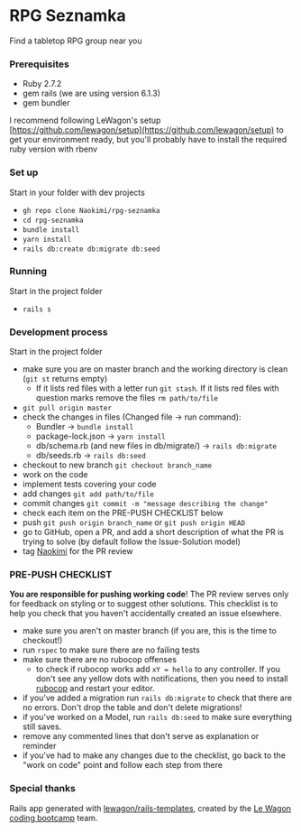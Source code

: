 # RPG Seznamka
Find a tabletop RPG group near you

### Prerequisites

- Ruby 2.7.2
- gem rails (we are using version 6.1.3)
- gem bundler

I recommend following LeWagon's setup [https://github.com/lewagon/setup](https://github.com/lewagon/setup) to get your environment ready, but you'll probably have to install the required ruby version with rbenv

### Set up

Start in your folder with dev projects

- `gh repo clone Naokimi/rpg-seznamka`
- `cd rpg-seznamka`
- `bundle install`
- `yarn install`
- `rails db:create db:migrate db:seed`

### Running

Start in the project folder

- `rails s`

### Development process

Start in the project folder

- make sure you are on master branch and the working directory is clean (`git st` returns empty)
    - If it lists red files with a letter run `git stash`. If it lists red files with question marks remove the files `rm path/to/file`
- `git pull origin master`
- check the changes in files (Changed file -> run command):
    - Bundler -> `bundle install`
    - package-lock.json -> `yarn install`
    - db/schema.rb (and new files in db/migrate/) -> `rails db:migrate`
    - db/seeds.rb -> `rails db:seed`
- checkout to new branch `git checkout branch_name`
- work on the code
- implement tests covering your code
- add changes `git add path/to/file`
- commit changes `git commit -m "message describing the change"`
- check each item on the PRE-PUSH CHECKLIST below
- push `git push origin branch_name` or `git push origin HEAD`
- go to GitHub, open a PR, and add a short description of what the PR is trying to solve (by default follow the Issue-Solution model)
- tag [Naokimi](https://github.com/Naokimi) for the PR review

### PRE-PUSH CHECKLIST

**You are responsible for pushing working code**! The PR review serves only for feedback on styling or to suggest other solutions. This checklist is to help you check that you haven't accidentally created an issue elsewhere.

- make sure you aren't on master branch (if you are, this is the time to checkout!)
- run `rspec` to make sure there are no failing tests
- make sure there are no rubocop offenses
    - to check if rubocop works add `xY = hello` to any controller. If you don't see any yellow dots with notifications, then you need to install [rubocop](https://github.com/rubocop/rubocop) and restart your editor.
- if you've added a migration run `rails db:migrate` to check that there are no errors. Don't drop the table and don't delete migrations!
- if you've worked on a Model, run `rails db:seed` to make sure everything still saves.
- remove any commented lines that don't serve as explanation or reminder
- if you've had to make any changes due to the checklist, go back to the "work on code" point and follow each step from there

### Special thanks
Rails app generated with [lewagon/rails-templates](https://github.com/lewagon/rails-templates), created by the [Le Wagon coding bootcamp](https://www.lewagon.com) team.
